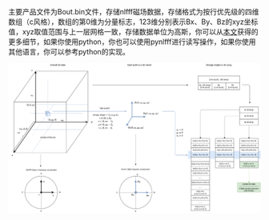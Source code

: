 
主要产品文件为Bout.bin文件，存储nlfff磁场数据，存储格式为按行优先级的四维数组（c风格），数组的第0维为分量标志，123维分别表示Bx、By、Bz的xyz坐标值，xyz取值范围与上一层网格一致，存储数据单位为高斯，你可以从[本文](https://todo.com)获得的更多细节，如果你使用python，你也可以使用pynlfff进行读写操作，如果你使用其他语言，你可以参考python的实现。

![img](img/bout.drawio.png)

